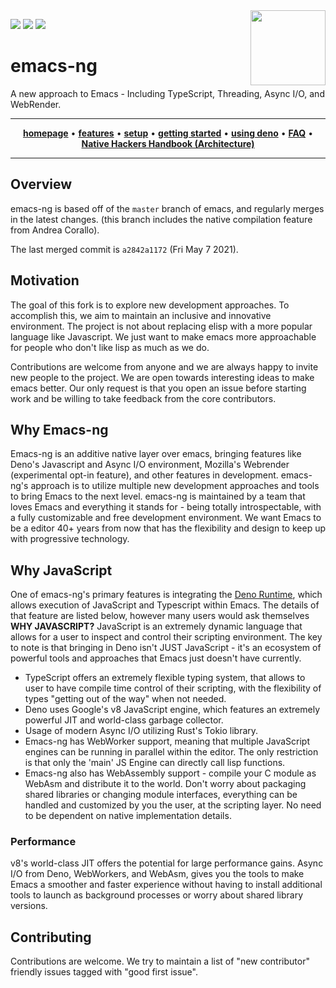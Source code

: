 <img src="images/logo.png" width="120" align="right">

[![](https://badges.gitter.im/emacs-ng/emacs-ng.svg)](https://gitter.im/emacsng)
[![](https://github.com/emacs-ng/emacs-ng/workflows/CI/badge.svg)](https://github.com/emacs-ng/emacs-ng/actions?query=workflow%3ACI)
[![](https://img.shields.io/reddit/subreddit-subscribers/emacsng?label=Join%20r%2Femacsng&style=social)](https://www.reddit.com/r/emacsng/)

# emacs-ng

A new approach to Emacs - Including TypeScript, Threading, Async I/O, and WebRender.

<hr>
<p align="center">
  <a href="https://emacs-ng.github.io/emacs-ng"><strong>homepage</strong></a> •
  <a href="https://emacs-ng.github.io/emacs-ng/main-features/"><strong>features</strong></a> •
  <a href="https://emacs-ng.github.io/emacs-ng/building/"><strong>setup</strong></a> •
  <a href="https://emacs-ng.github.io/emacs-ng/getting-started/"><strong>getting started</strong></a> •
  <a href="https://emacs-ng.github.io/emacs-ng/using-deno/"><strong>using deno</strong></a> •
  <a href="https://emacs-ng.github.io/emacs-ng/faq"><strong>FAQ</strong></a> •
  <a href="https://emacs-ng.github.io/emacs-ng/architecture/"><strong>Native Hackers Handbook (Architecture)</strong></a>
</p>
<hr>

## Overview

emacs-ng is based off of the `master` branch of emacs, and regularly
merges in the latest changes. (this branch includes the native
compilation feature from Andrea Corallo).

The last merged commit is `a2842a1172` (Fri May 7 2021).

## Motivation

The goal of this fork is to explore new development approaches. To accomplish
this, we aim to maintain an inclusive and innovative environment. The project is
not about replacing elisp with a more popular language like Javascript. We just
want to make emacs more approachable for people who don't like lisp as much as
we do.

Contributions are welcome from anyone and we are always happy to invite new
people to the project. We are open towards interesting ideas to make emacs
better. Our only request is that you open an issue before starting work and be
willing to take feedback from the core contributors.

## Why Emacs-ng

Emacs-ng is an additive native layer over emacs, bringing features like Deno's
Javascript and Async I/O environment, Mozilla's Webrender (experimental opt-in
feature), and other features in development. emacs-ng's approach is to utilize
multiple new development approaches and tools to bring Emacs to the next
level. emacs-ng is maintained by a team that loves Emacs and everything it
stands for - being totally introspectable, with a fully customizable and free
development environment. We want Emacs to be a editor 40+ years from now that
has the flexibility and design to keep up with progressive technology.

## Why JavaScript

One of emacs-ng's primary features is integrating the [Deno
Runtime](https://deno.land/), which allows execution of JavaScript and
Typescript within Emacs. The details of that feature are listed below, however
many users would ask themselves **WHY JAVASCRIPT?** JavaScript is an extremely
dynamic language that allows for a user to inspect and control their scripting
environment. The key to note is that bringing in Deno isn't JUST JavaScript -
it's an ecosystem of powerful tools and approaches that Emacs just doesn't have
currently.

* TypeScript offers an extremely flexible typing system, that allows to user to
  have compile time control of their scripting, with the flexibility of types
  "getting out of the way" when not needed.
* Deno uses Google's v8 JavaScript engine, which features an extremely powerful
  JIT and world-class garbage collector.
* Usage of modern Async I/O utilizing Rust's Tokio library.
* Emacs-ng has WebWorker support, meaning that multiple JavaScript engines can
  be running in parallel within the editor. The only restriction is that only
  the 'main' JS Engine can directly call lisp functions.
* Emacs-ng also has WebAssembly support - compile your C module as WebAsm and
  distribute it to the world. Don't worry about packaging shared libraries or
  changing module interfaces, everything can be handled and customized by you
  the user, at the scripting layer. No need to be dependent on native
  implementation details.

### Performance

v8's world-class JIT offers the potential for large performance gains. Async I/O
from Deno, WebWorkers, and WebAsm, gives you the tools to make Emacs a smoother
and faster experience without having to install additional tools to launch as
background processes or worry about shared library versions.


## Contributing

Contributions are welcome. We try to maintain a list of "new contributor"
friendly issues tagged with "good first issue".
